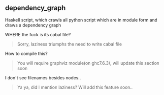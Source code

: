 dependency\_graph
---

Haskell script, which crawls all python script which are in module form and draws a
dependency graph

WHERE the fuck is its cabal file? 
> Sorry, laziness triumphs the need to write cabal file

How to compile this?
> You will require graphviz module(on ghc7.6.3), will update this section soon

I don\'t see filenames besides nodes..
> Ya ya, did I mention laziness? Will add this feature soon..
